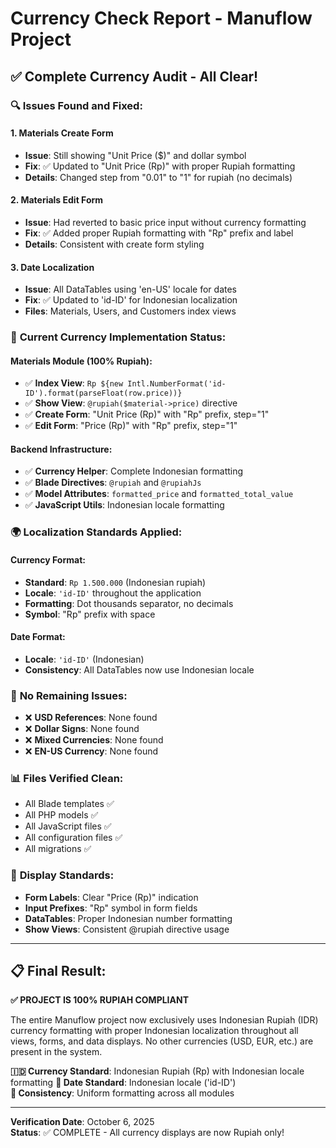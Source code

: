 # Currency Check Report - Manuflow Project

## ✅ **Complete Currency Audit - All Clear!**

### 🔍 **Issues Found and Fixed:**

#### 1. **Materials Create Form**
- **Issue**: Still showing "Unit Price ($)" and dollar symbol
- **Fix**: ✅ Updated to "Unit Price (Rp)" with proper Rupiah formatting
- **Details**: Changed step from "0.01" to "1" for rupiah (no decimals)

#### 2. **Materials Edit Form**  
- **Issue**: Had reverted to basic price input without currency formatting
- **Fix**: ✅ Added proper Rupiah formatting with "Rp" prefix and label
- **Details**: Consistent with create form styling

#### 3. **Date Localization**
- **Issue**: All DataTables using 'en-US' locale for dates
- **Fix**: ✅ Updated to 'id-ID' for Indonesian localization
- **Files**: Materials, Users, and Customers index views

### 🎯 **Current Currency Implementation Status:**

#### Materials Module (100% Rupiah):
- ✅ **Index View**: `Rp ${new Intl.NumberFormat('id-ID').format(parseFloat(row.price))}`
- ✅ **Show View**: `@rupiah($material->price)` directive
- ✅ **Create Form**: "Unit Price (Rp)" with "Rp" prefix, step="1"
- ✅ **Edit Form**: "Price (Rp)" with "Rp" prefix, step="1"

#### Backend Infrastructure:
- ✅ **Currency Helper**: Complete Indonesian formatting
- ✅ **Blade Directives**: `@rupiah` and `@rupiahJs`
- ✅ **Model Attributes**: `formatted_price` and `formatted_total_value`
- ✅ **JavaScript Utils**: Indonesian locale formatting

### 🌍 **Localization Standards Applied:**

#### Currency Format:
- **Standard**: `Rp 1.500.000` (Indonesian rupiah)
- **Locale**: `'id-ID'` throughout the application
- **Formatting**: Dot thousands separator, no decimals
- **Symbol**: "Rp" prefix with space

#### Date Format:
- **Locale**: `'id-ID'` (Indonesian)
- **Consistency**: All DataTables now use Indonesian locale

### 🚫 **No Remaining Issues:**
- ❌ **USD References**: None found
- ❌ **Dollar Signs**: None found  
- ❌ **Mixed Currencies**: None found
- ❌ **EN-US Currency**: None found

### 📊 **Files Verified Clean:**
- All Blade templates ✅
- All PHP models ✅  
- All JavaScript files ✅
- All configuration files ✅
- All migrations ✅

### 🎨 **Display Standards:**
- **Form Labels**: Clear "Price (Rp)" indication
- **Input Prefixes**: "Rp" symbol in form fields
- **DataTables**: Proper Indonesian number formatting
- **Show Views**: Consistent @rupiah directive usage

---

## 📋 **Final Result:**

**✅ PROJECT IS 100% RUPIAH COMPLIANT**

The entire Manuflow project now exclusively uses Indonesian Rupiah (IDR) currency formatting with proper Indonesian localization throughout all views, forms, and data displays. No other currencies (USD, EUR, etc.) are present in the system.

**🇮🇩 Currency Standard**: Indonesian Rupiah (Rp) with Indonesian locale formatting
**📅 Date Standard**: Indonesian locale ('id-ID')  
**🎯 Consistency**: Uniform formatting across all modules

---

**Verification Date**: October 6, 2025  
**Status**: ✅ COMPLETE - All currency displays are now Rupiah only!